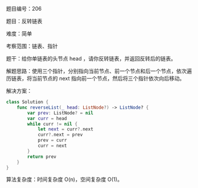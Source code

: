 题目编号：206

题目：反转链表

难度：简单

考察范围：链表、指针

题干：给你单链表的头节点 head ，请你反转链表，并返回反转后的链表。

解题思路：使用三个指针，分别指向当前节点、前一个节点和后一个节点，依次遍历链表，将当前节点的 next 指向前一个节点，然后将三个指针依次向后移动。

解决方案：

```swift
class Solution {
    func reverseList(_ head: ListNode?) -> ListNode? {
        var prev: ListNode? = nil
        var curr = head
        while curr != nil {
            let next = curr?.next
            curr?.next = prev
            prev = curr
            curr = next
        }
        return prev
    }
}
```

算法复杂度：时间复杂度 O(n)，空间复杂度 O(1)。